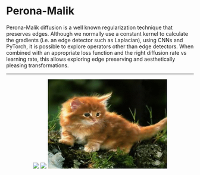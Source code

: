


# Perona-Malik 
Perona-Malik diffusion is a well known regularization technique that preserves edges. Although we normally use a constant kernel to calculate the gradients (i.e. an edge detector such as Laplacian), using CNNs and PyTorch, it is possible to explore operators other than edge detectors. When combined with an appropriate loss function and the right diffusion rate vs learning rate, this allows exploring edge preserving and aesthetically pleasing transformations.

---
<p align="center">
<img src="images/profile.gif?raw=True">
<img src="images/star.gif?raw=True">
<img src="images/kitty.gif?raw=True">
</p>





